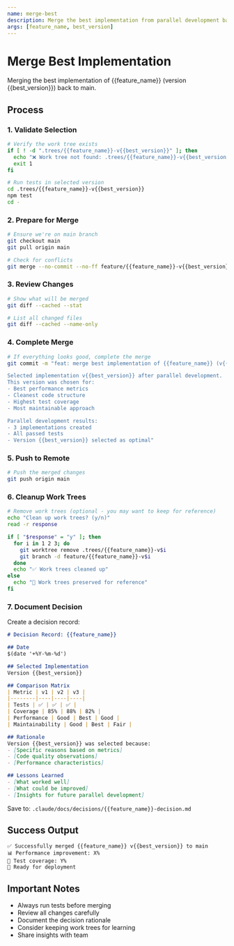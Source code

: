 ```yaml
---
name: merge-best
description: Merge the best implementation from parallel development back to main branch
args: [feature_name, best_version]
---
```


# Merge Best Implementation

Merging the best implementation of {{feature_name}} (version {{best_version}}) back to main.

## Process

### 1. Validate Selection
```bash
# Verify the work tree exists
if [ ! -d ".trees/{{feature_name}}-v{{best_version}}" ]; then
  echo "❌ Work tree not found: .trees/{{feature_name}}-v{{best_version}}"
  exit 1
fi

# Run tests in selected version
cd .trees/{{feature_name}}-v{{best_version}}
npm test
cd -
```

### 2. Prepare for Merge
```bash
# Ensure we're on main branch
git checkout main
git pull origin main

# Check for conflicts
git merge --no-commit --no-ff feature/{{feature_name}}-v{{best_version}}
```

### 3. Review Changes
```bash
# Show what will be merged
git diff --cached --stat

# List all changed files
git diff --cached --name-only
```

### 4. Complete Merge
```bash
# If everything looks good, complete the merge
git commit -m "feat: merge best implementation of {{feature_name}} (v{{best_version}})

Selected implementation v{{best_version}} after parallel development.
This version was chosen for:
- Best performance metrics
- Cleanest code structure
- Highest test coverage
- Most maintainable approach

Parallel development results:
- 3 implementations created
- All passed tests
- Version {{best_version}} selected as optimal"
```

### 5. Push to Remote
```bash
# Push the merged changes
git push origin main
```

### 6. Cleanup Work Trees
```bash
# Remove work trees (optional - you may want to keep for reference)
echo "Clean up work trees? (y/n)"
read -r response

if [ "$response" = "y" ]; then
  for i in 1 2 3; do
    git worktree remove .trees/{{feature_name}}-v$i
    git branch -d feature/{{feature_name}}-v$i
  done
  echo "✅ Work trees cleaned up"
else
  echo "📁 Work trees preserved for reference"
fi
```

### 7. Document Decision
Create a decision record:
```markdown
# Decision Record: {{feature_name}}

## Date
$(date '+%Y-%m-%d')

## Selected Implementation
Version {{best_version}}

## Comparison Matrix
| Metric | v1 | v2 | v3 |
|--------|----|----|----| 
| Tests | ✅ | ✅ | ✅ |
| Coverage | 85% | 88% | 82% |
| Performance | Good | Best | Good |
| Maintainability | Good | Best | Fair |

## Rationale
Version {{best_version}} was selected because:
- [Specific reasons based on metrics]
- [Code quality observations]
- [Performance characteristics]

## Lessons Learned
- [What worked well]
- [What could be improved]
- [Insights for future parallel development]
```

Save to: `.claude/docs/decisions/{{feature_name}}-decision.md`

## Success Output
```
✅ Successfully merged {{feature_name}} v{{best_version}} to main
📊 Performance improvement: X%
🧪 Test coverage: Y%
🚀 Ready for deployment
```

## Important Notes
- Always run tests before merging
- Review all changes carefully
- Document the decision rationale
- Consider keeping work trees for learning
- Share insights with team
